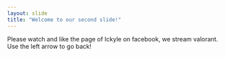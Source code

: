 ```yaml
---
layout: slide
title: "Welcome to our second slide!"
---
```

Please watch and like the page of Ickyle on facebook, we stream valorant.
Use the left arrow to go back!
